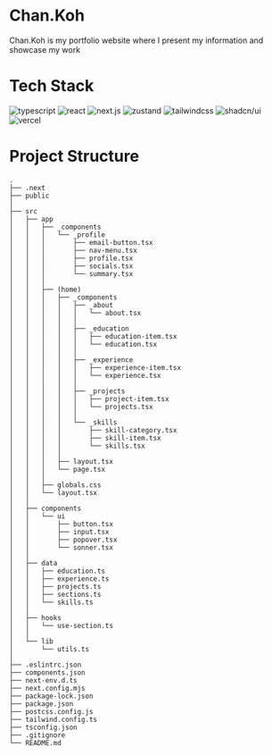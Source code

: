 # Chan.Koh
Chan.Koh is my portfolio website where I present my information and showcase my work

# Tech Stack
![typescript](https://img.shields.io/badge/typescript-3178C6?style=for-the-badge&logo=typescript&logoColor=white)
![react](https://img.shields.io/badge/react-61DAFB?style=for-the-badge&logo=react&logoColor=black)
![next.js](https://img.shields.io/badge/next.js-000000?style=for-the-badge&logo=nextdotjs&logoColor=white)
![zustand](https://img.shields.io/badge/zustand-3178C6?style=for-the-badge&logoColor=white)
![tailwindcss](https://img.shields.io/badge/tailwind%20css-06B6D4?style=for-the-badge&logo=tailwindcss&logoColor=white)
![shadcn/ui](https://img.shields.io/badge/shadcn/ui-000000?style=for-the-badge&logo=shadcnui&logoColor=white)
![vercel](https://img.shields.io/badge/vercel-000000?style=for-the-badge&logo=vercel&logoColor=white)

# Project Structure
    .
    ├── .next
    ├── public
    │
    ├── src
    │   ├── app
    │   │   ├── _components
    │   │   │   └── _profile
    │   │   │       ├── email-button.tsx
    │   │   │       ├── nav-menu.tsx
    │   │   │       ├── profile.tsx
    │   │   │       ├── socials.tsx
    │   │   │       └── summary.tsx
    │   │   │
    │   │   ├── (home)
    │   │   │   ├── _components
    │   │   │   │   ├── _about
    │   │   │   │   │   └── about.tsx
    │   │   │   │   │
    │   │   │   │   ├── _education
    │   │   │   │   │   ├── education-item.tsx
    │   │   │   │   │   └── education.tsx
    │   │   │   │   │
    │   │   │   │   ├── _experience
    │   │   │   │   │   ├── experience-item.tsx
    │   │   │   │   │   └── experience.tsx
    │   │   │   │   │
    │   │   │   │   ├── _projects
    │   │   │   │   │   ├── project-item.tsx
    │   │   │   │   │   └── projects.tsx
    │   │   │   │   │
    │   │   │   │   └── _skills
    │   │   │   │       ├── skill-category.tsx
    │   │   │   │       ├── skill-item.tsx
    │   │   │   │       └── skills.tsx
    │   │   │   │
    │   │   │   ├── layout.tsx
    │   │   │   └── page.tsx
    │   │   │
    │   │   ├── globals.css
    │   │   └── layout.tsx
    │   │
    │   ├── components
    │   │   └── ui
    │   │       ├── button.tsx
    │   │       ├── input.tsx
    │   │       ├── popover.tsx
    │   │       └── sonner.tsx
    │   │
    │   ├── data
    │   │   ├── education.ts
    │   │   ├── experience.ts
    │   │   ├── projects.ts
    │   │   ├── sections.ts
    │   │   └── skills.ts
    │   │
    │   ├── hooks
    │   │   └── use-section.ts
    │   │
    │   └── lib
    │       └── utils.ts
    │
    ├── .eslintrc.json
    ├── components.json
    ├── next-env.d.ts
    ├── next.config.mjs
    ├── package-lock.json
    ├── package.json
    ├── postcss.config.js
    ├── tailwind.config.ts
    ├── tsconfig.json
    ├── .gitignore
    └── README.md
